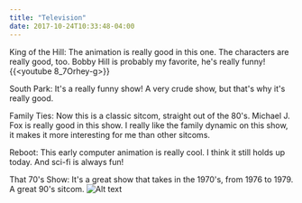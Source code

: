 ```yaml
---
title: "Television"
date: 2017-10-24T10:33:48-04:00
---
```


King of the Hill: 
The animation is really good in this one. The characters are really good, too. Bobby Hill is probably my favorite,
he's really funny!
{{<youtube 8_7Orhey-g>}}

South Park:
It's a really funny show! A very crude show, but that's why it's really good.
<insert kick the baby clip>
 
Family Ties:
Now this is a classic sitcom, straight out of the 80's. Michael J. Fox is really good in this show. 
I really like the family dynamic on this show, it makes it more interesting for me than other sitcoms.
<insert family ties gif>

Reboot:
This early computer animation is really cool. I think it still holds up today. And sci-fi is always fun!

That 70's Show:
It's a great show that takes in the 1970's, from 1976 to 1979. A great 90's sitcom.
![Alt text](https://media.giphy.com/media/oVoe2ZrdYBOZW/giphy.gif)